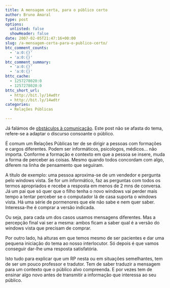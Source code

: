 ```yaml
---
title: A mensagem certa, para o público certo
author: Bruno Amaral
type: post
options:
  unlisted: false
  showHeader: false
date: 2007-02-05T21:47:16+00:00
slug: /a-mensagem-certa-para-o-publico-certo/
btc_comment_counts:
  - 'a:0:{}'
  - 'a:0:{}'
btc_comment_summary:
  - 'a:0:{}'
  - 'a:0:{}'
bttc_cache:
  - 1257278020:0
  - 1257278020:0
bttc_short_url:
  - http://bit.ly/14wdtr
  - http://bit.ly/14wdtr
categories:
  - Relações Públicas

---
```

Já falámos de [obstáculos à comunicação][1]. Este post não se afasta do tema, refere-se a adaptar o discurso consoante o público.

É comum um Relações Públicas ter de se dirigir a pessoas com formações e cargos diferentes. Podem ser informáticos, psicologos, médicos&#8230; não importa. Conforme a formação e contexto em que a pessoa se insere, muda a forma de perceber as coisas. Mesmo quando todos concordam com algo, diferem na linha de pensamento que seguiram.

A título de exemplo: uma pessoa aproxima-se de um vendedor e pergunta pelo windows vista. Se for um informático, faz as perguntas com todos os termos apropriados e recebe a resposta em menos de 2 mns de conversa. Já um pai que só quer que o filho tenha o novo windows vai perder mais tempo a tentar perceber se o computador lá de casa suporta o windows vista. Há uma série de pormenores que ele não sabe e nem quer saber. Interessa-lhe é comprar a versão indicada.

Ou seja, para cada um dos casos usamos mensagens diferentes. Mas a percepção final vai ser a mesma: ambos ficam a saber qual é a versão do windows vista que precisam de comprar.

Por outro lado, há alturas em que temos mesmo de ser pacientes e dar uma pequena iniciação do tema ao nosso interlocutor. Só depois é que vamos conseguir dar-lhe uma resposta satisfatória.

Isto tudo para explicar que um RP nesta ou em situações semelhantes, tem de ser um pouco professor e tradutor. Tem de saber traduzir a mensagem para um contexto que o público alvo compreenda. E por vezes tem de ensinar algo novo antes de transmitir a informação que interessa ao seu público.

 [1]: http://www.brunoamaral.com/post/obstaculos-a-comunicacao/